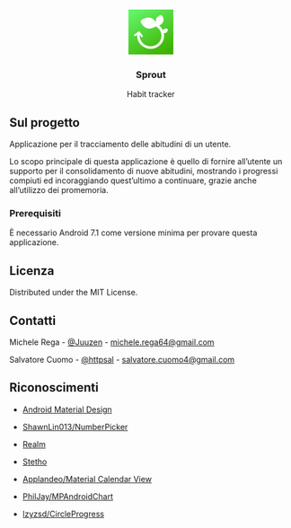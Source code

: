 <!-- PROJECT LOGO -->
<br />
<p align="center">
    <img src="icon.png" alt="logo" width="80" height="80">
  </a>

  <h3 align="center">Sprout</h3>
  <p align="center">
    Habit tracker
  </p>
  
</p>



<!-- ABOUT THE PROJECT -->
## Sul progetto
Applicazione per il tracciamento delle abitudini di un utente. 

Lo scopo principale di questa applicazione è quello di fornire all’utente un supporto  per il consolidamento di nuove abitudini, mostrando i progressi compiuti ed incoraggiando quest’ultimo a continuare, grazie anche all’utilizzo dei promemoria.


### Prerequisiti

È necessario Android 7.1 come versione minima per provare questa applicazione.



<!-- LICENSE -->
## Licenza

Distributed under the MIT License.


<!-- CONTACT -->
## Contatti

Michele Rega - [@Juuzen](https://github.com/Juuzen) - michele.rega64@gmail.com

Salvatore Cuomo - [@httpsal](https://github.com/httpsal) - salvatore.cuomo4@gmail.com



<!-- ACKNOWLEDGEMENTS -->
## Riconoscimenti

* [Android Material Design](https://material.io/develop/android)

* [ShawnLin013/NumberPicker](https://github.com/ShawnLin013/NumberPicker)

* [Realm](https://realm.io/blog/realm-for-android)

* [Stetho](https://facebook.github.io/stetho)

* [Applandeo/Material Calendar View](https://github.com/Applandeo/Material-Calendar-View)

* [PhilJay/MPAndroidChart](https://github.com/PhilJay/MPAndroidChart)

* [lzyzsd/CircleProgress](https://github.com/lzyzsd/CircleProgress)

